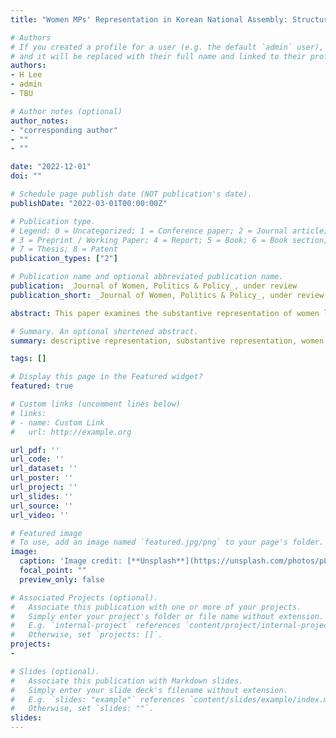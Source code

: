 ```yaml
---
title: "Women MPs' Representation in Korean National Assembly: Structural Topic Modeling of the Standing Committees' Minutes"

# Authors
# If you created a profile for a user (e.g. the default `admin` user), write the username (folder name) here 
# and it will be replaced with their full name and linked to their profile.
authors:
- H Lee 
- admin
- TBU

# Author notes (optional)
author_notes:
- "corresponding author"
- ""
- ""

date: "2022-12-01"
doi: ""

# Schedule page publish date (NOT publication's date).
publishDate: "2022-03-01T00:00:00Z"

# Publication type.
# Legend: 0 = Uncategorized; 1 = Conference paper; 2 = Journal article;
# 3 = Preprint / Working Paper; 4 = Report; 5 = Book; 6 = Book section;
# 7 = Thesis; 8 = Patent
publication_types: ["2"]

# Publication name and optional abbreviated publication name.
publication: _Journal of Women, Politics & Policy_, under review
publication_short: _Journal of Women, Politics & Policy_, under review

abstract: This paper examines the substantive representation of women lawmakers in the Korean National Assembly (KNA). To accomplish these goals the authors analyze the lawmakers’ gender difference in their deliberations and statements of minutes made by the members of twenty-three standing committees of the nineteenth KNA. The authors find that women members are not only focusing on the issues of traditional concern to women, including education, health and welfare (topics 2, 4, 11), they are also more active than their male counterparts in the deliberation of topics most uncommonly associated with women such as confirmation hearing (topic 17), budget planning and execution (topic 9), and union repression (topic 20). Based on these findings, the paper concludes that female representatives as a descriptive representatives play a role as substantive representatives promoting women’s interests.

# Summary. An optional shortened abstract.
summary: descriptive representation, substantive representation, women’s political representation, Korean National Assembly, structural topic modeling

tags: []

# Display this page in the Featured widget?
featured: true

# Custom links (uncomment lines below)
# links:
# - name: Custom Link
#   url: http://example.org

url_pdf: ''
url_code: ''
url_dataset: ''
url_poster: ''
url_project: ''
url_slides: ''
url_source: ''
url_video: ''

# Featured image
# To use, add an image named `featured.jpg/png` to your page's folder. 
image:
  caption: 'Image credit: [**Unsplash**](https://unsplash.com/photos/pLCdAaMFLTE)'
  focal_point: ""
  preview_only: false

# Associated Projects (optional).
#   Associate this publication with one or more of your projects.
#   Simply enter your project's folder or file name without extension.
#   E.g. `internal-project` references `content/project/internal-project/index.md`.
#   Otherwise, set `projects: []`.
projects:
- 

# Slides (optional).
#   Associate this publication with Markdown slides.
#   Simply enter your slide deck's filename without extension.
#   E.g. `slides: "example"` references `content/slides/example/index.md`.
#   Otherwise, set `slides: ""`.
slides: 
---
```

